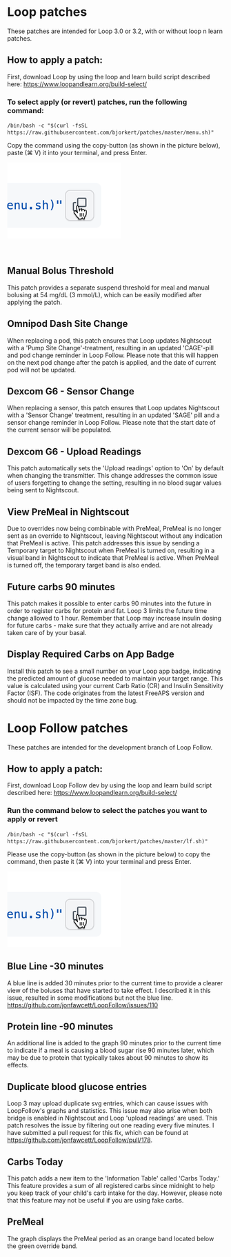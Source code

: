 # Loop patches
These patches are intended for Loop 3.0 or 3.2, with or without loop n learn patches.

## How to apply a patch:
First, download Loop by using the loop and learn build script described here: https://www.loopandlearn.org/build-select/

### To select apply (or revert) patches, run the following command:
```console
/bin/bash -c "$(curl -fsSL https://raw.githubusercontent.com/bjorkert/patches/master/menu.sh)"
```
Copy the command using the copy-button (as shown in the picture below), paste (⌘ V) it into your terminal, and press Enter.
 
![Loop](img/copy_command.png)

&nbsp;

## Manual Bolus Threshold
This patch provides a separate suspend threshold for meal and manual bolusing at 54 mg/dL (3 mmol/L), which can be easily modified after applying the patch.
&nbsp;
## Omnipod Dash Site Change
When replacing a pod, this patch ensures that Loop updates Nightscout with a 'Pump Site Change'-treatment, resulting in an updated 'CAGE'-pill and pod change reminder in Loop Follow. Please note that this will happen on the next pod change after the patch is applied, and the date of current pod will not be updated.
&nbsp;
## Dexcom G6 - Sensor Change
When replacing a sensor, this patch ensures that Loop updates Nightscout with a 'Sensor Change' treatment, resulting in an updated 'SAGE' pill and a sensor change reminder in Loop Follow. Please note that the start date of the current sensor will be populated.
&nbsp;
## Dexcom G6 - Upload Readings
This patch automatically sets the 'Upload readings' option to 'On' by default when changing the transmitter. This change addresses the common issue of users forgetting to change the setting, resulting in no blood sugar values being sent to Nightscout.
&nbsp;
## View PreMeal in Nightscout
Due to overrides now being combinable with PreMeal, PreMeal is no longer sent as an override to Nightscout, leaving Nightscout without any indication that PreMeal is active. This patch addresses this issue by sending a Temporary target to Nightscout when PreMeal is turned on, resulting in a visual band in Nightscout to indicate that PreMeal is active. When PreMeal is turned off, the temporary target band is also ended.
&nbsp;
## Future carbs 90 minutes
This patch makes it possible to enter carbs 90 minutes into the future in order to register carbs for protein and fat. Loop 3 limits the future time change allowed to 1 hour. Remember that Loop may increase insulin dosing for future carbs - make sure that they actually arrive and are not already taken care of by your basal.
&nbsp;
## Display Required Carbs on App Badge
Install this patch to see a small number on your Loop app badge, indicating the predicted amount of glucose needed to maintain your target range. This value is calculated using your current Carb Ratio (CR) and Insulin Sensitivity Factor (ISF). The code originates from the latest FreeAPS version and should not be impacted by the time zone bug.
&nbsp;
&nbsp;
# Loop Follow patches
These patches are intended for the development branch of Loop Follow.
## How to apply a patch:
First, download Loop Follow dev by using the loop and learn build script described here: https://www.loopandlearn.org/build-select/
### Run the command below to select the patches you want to apply or revert
```console
/bin/bash -c "$(curl -fsSL https://raw.githubusercontent.com/bjorkert/patches/master/lf.sh)"
```
Please use the copy-button (as shown in the picture below) to copy the command, then paste it (⌘ V) into your terminal and press Enter.

![Loop](img/copy_command.png)

## Blue Line -30 minutes
A blue line is added 30 minutes prior to the current time to provide a clearer view of the boluses that have started to take effect.
I described it in this issue, resulted in some modifications but not the blue line. https://github.com/jonfawcett/LoopFollow/issues/110
&nbsp;
## Protein line -90 minutes
An additional line is added to the graph 90 minutes prior to the current time to indicate if a meal is causing a blood sugar rise 90 minutes later, which may be due to protein that typically takes about 90 minutes to show its effects.
&nbsp;
## Duplicate blood glucose entries
Loop 3 may upload duplicate svg entries, which can cause issues with LoopFollow's graphs and statistics. This issue may also arise when both bridge is enabled in Nightscout and Loop 'upload readings' are used. This patch resolves the issue by filtering out one reading every five minutes. I have submitted a pull request for this fix, which can be found at https://github.com/jonfawcett/LoopFollow/pull/178.
&nbsp;
## Carbs Today
This patch adds a new item to the 'Information Table' called 'Carbs Today.' This feature provides a sum of all registered carbs since midnight to help you keep track of your child's carb intake for the day. However, please note that this feature may not be useful if you are using fake carbs.
## PreMeal
The graph displays the PreMeal period as an orange band located below the green override band.